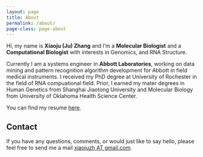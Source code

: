 ```yaml
---
layout: page
title: About
permalink: /about/
page-class: page-about
---
```


Hi, my name is __Xiaoju (Ju) Zhang__ and I’m a __Molecular Biologist__ and a __Computational Biologist__ with 
interests in Genomics, and RNA Structure.

Currently I am a systems engineer in __Abbott Laboratories__, working on data mining and pattern recognition algorithm development for Abbott in field medical instruments. I received my PhD degree at University of Rochester in the field of RNA compuational field. Prior, I earned my mater degrees in Human Genetics from Shanghai Jiaotong University and Molecular Biology from University of Oklahoma Health Science Center.   

You can find my resume [here](http://juvion.github.io/resume.html).

## Contact

If you have any questions, comments, or would just like to say hello, please feel free to send me a 
mail [xiaojuzh AT gmail.com](mailto:xiaojuzh@gmail.com).



